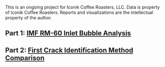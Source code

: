 This is an ongoing project for Iconik Coffee Roasters, LLC. Data is property of Iconik Coffee Roasters. Reports and visualizations are the intellectual property of the author.

## Part 1: [IMF RM-60 Inlet Bubble Analysis](https://github.com/ryanloveriner/imf_first_crack_search/tree/inlet_bubble_analysis)

## Part 2: [First Crack Identification Method Comparison](https://github.com/ryanloveriner/imf_first_crack_search/tree/reference_first_crack_comparison)
